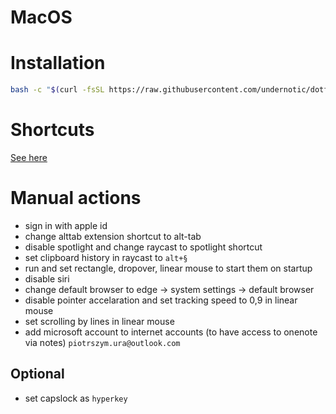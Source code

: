 # MacOS

# Installation

```bash
bash -c "$(curl -fsSL https://raw.githubusercontent.com/undernotic/dotfiles/macos/configure.sh)"
```

# Shortcuts

[See here](https://github.com/UnderNotic/dotfiles/blob/macos/SHORTCUTS.md)

# Manual actions

- sign in with apple id
- change alttab extension shortcut to alt-tab
- disable spotlight and change raycast to spotlight shortcut
- set clipboard history in raycast to `alt+§`
- run and set rectangle, dropover, linear mouse to start them on startup
- disable siri
- change default browser to edge -> system settings -> default browser
- disable pointer accelaration and set tracking speed to 0,9 in linear mouse
- set scrolling by lines in linear mouse
- add microsoft account to internet accounts (to have access to onenote via notes) `piotrszym.ura@outlook.com`

## Optional

- set capslock as `hyperkey`

